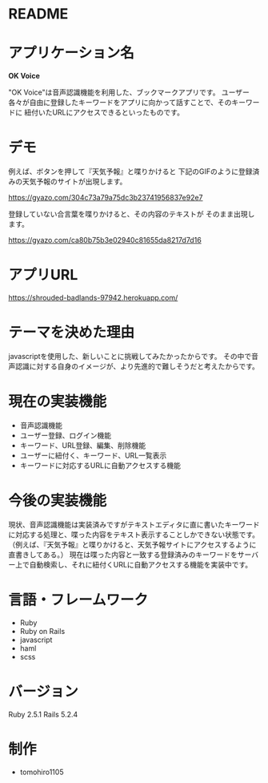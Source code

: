 # README

# アプリケーション名

**OK Voice**
 
"OK Voice"は音声認識機能を利用した、ブックマークアプリです。
ユーザー各々が自由に登録したキーワードをアプリに向かって話すことで、そのキーワードに
紐付いたURLにアクセスできるといったものです。
 
# デモ

例えば、ボタンを押して『天気予報』と喋りかけると
下記のGIFのように登録済みの天気予報のサイトが出現します。

https://gyazo.com/304c73a79a75dc3b23741956837e92e7

登録していない合言葉を喋りかけると、その内容のテキストが
そのまま出現します。

https://gyazo.com/ca80b75b3e02940c81655da8217d7d16

# アプリURL

https://shrouded-badlands-97942.herokuapp.com/

# テーマを決めた理由

javascriptを使用した、新しいことに挑戦してみたかったからです。
その中で音声認識に対する自身のイメージが、より先進的で難しそうだと考えたからです。

# 現在の実装機能

* 音声認識機能
* ユーザー登録、ログイン機能
* キーワード、URL登録、編集、削除機能
* ユーザーに紐付く、キーワード、URL一覧表示
* キーワードに対応するURLに自動アクセスする機能

# 今後の実装機能

現状、音声認識機能は実装済みですがテキストエディタに直に書いたキーワードに対応する処理と、喋った内容をテキスト表示することしかできない状態です。
（例えば、『天気予報』と喋りかけると、天気予報サイトにアクセスするように直書きしてある。）
現在は喋った内容と一致する登録済みのキーワードをサーバー上で自動検索し、それに紐付くURLに自動アクセスする機能を実装中です。

# 言語・フレームワーク
 
* Ruby
* Ruby on Rails
* javascript
* haml
* scss

# バージョン

Ruby 2.5.1
Rails 5.2.4
 
# 制作
 
* tomohiro1105